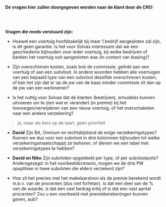 __De vragen hier zullen doorgegeven worden naar de klant door de CRO:__



<br><br>


__Vragen die reeds verstuurd zijn:__

* Hoewel een voertuig hoofdzakelijk bij maar 1 bedrijf aangesloten zal zijn, is dit geen garantie. Is het voor Solvas interessant dat we een geschiedenis bijhouden voor ieder voertuig, bij welke bedrijven of banken het voertuig ooit aangesloten was (in context van leasing)?

* Zijn overschreven kosten, zoals bvb de commissie, gelinkt aan een voertuig of aan een subvloot. In andere woorden hebben alle voertuigen van een bepaald type van een subvloot dezelfde overschreven kosten, of kan het zijn dat er op de pw van de baas minder commissie zit dan op de pw van een werknemer?

* Is het nuttig voor Solvas dat de klanten (bedrijven), simulaties kunnen uitvoeren om te zien wat er verandert (in premie) bij het toevoegen/verwijderen van een nieuw voertuig, of het overschakelen naar een andere verzekering? 

> ja, maar als kers op de taart, geen prioriteit

* **David** Zijn BA, Omnium en rechtsbijstand de enige verzekeringstypes? Kunnen we dus voor een subvloot in drie kolommen bijhouden tot welke verzekeringsmaatschappij ze behoren, of dienen we een tabel met verzekeringstypes te hebben?

* **David en Niko** Zijn subvloten opgedeeld per type, of per subvlootpolis? Andersgezegd: in het voorbeeldscenario, mogen we de drie PW opsplitsen in twee subvloten die elders verzekerd zijn?

* Hoe zit het precies met het makelaarsloon als de premie berekend wordt m.b.v. van de procenten (dus niet forfetair).
Is dat een deel van de % van de waarde, is dat een vast bedrag erbij of is dat een vast aantal procenten?
Zou u een voorbeeld met premieberekeningen kunnen geven, aub?
